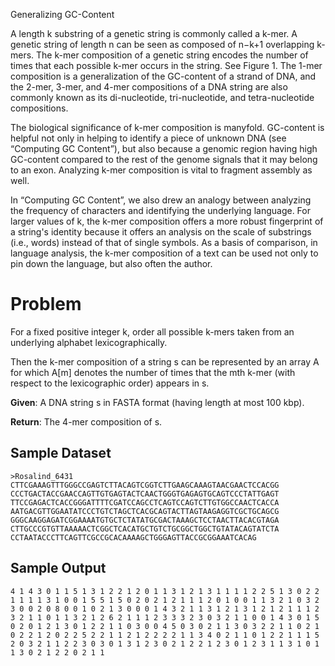 Generalizing GC-Content

A length k substring of a genetic string is commonly called a k-mer. A genetic string of length n can be seen as composed of n−k+1 overlapping k-mers. The k-mer composition of a genetic string encodes the number of times that each possible k-mer occurs in the string. See Figure 1. The 1-mer composition is a generalization of the GC-content of a strand of DNA, and the 2-mer, 3-mer, and 4-mer compositions of a DNA string are also commonly known as its di-nucleotide, tri-nucleotide, and tetra-nucleotide compositions.

The biological significance of k-mer composition is manyfold. GC-content is helpful not only in helping to identify a piece of unknown DNA (see “Computing GC Content”), but also because a genomic region having high GC-content compared to the rest of the genome signals that it may belong to an exon. Analyzing k-mer composition is vital to fragment assembly as well.

In “Computing GC Content”, we also drew an analogy between analyzing the frequency of characters and identifying the underlying language. For larger values of k, the k-mer composition offers a more robust fingerprint of a string's identity because it offers an analysis on the scale of substrings (i.e., words) instead of that of single symbols. As a basis of comparison, in language analysis, the k-mer composition of a text can be used not only to pin down the language, but also often the author.

# Problem

For a fixed positive integer k, order all possible k-mers taken from an underlying alphabet lexicographically.

Then the k-mer composition of a string s can be represented by an array A for which A[m] denotes the number of times that the mth k-mer (with respect to the lexicographic order) appears in s.

**Given**: A DNA string s in FASTA format (having length at most 100 kbp).

**Return**: The 4-mer composition of s.

## Sample Dataset

```
>Rosalind_6431
CTTCGAAAGTTTGGGCCGAGTCTTACAGTCGGTCTTGAAGCAAAGTAACGAACTCCACGG
CCCTGACTACCGAACCAGTTGTGAGTACTCAACTGGGTGAGAGTGCAGTCCCTATTGAGT
TTCCGAGACTCACCGGGATTTTCGATCCAGCCTCAGTCCAGTCTTGTGGCCAACTCACCA
AATGACGTTGGAATATCCCTGTCTAGCTCACGCAGTACTTAGTAAGAGGTCGCTGCAGCG
GGGCAAGGAGATCGGAAAATGTGCTCTATATGCGACTAAAGCTCCTAACTTACACGTAGA
CTTGCCCGTGTTAAAAACTCGGCTCACATGCTGTCTGCGGCTGGCTGTATACAGTATCTA
CCTAATACCCTTCAGTTCGCCGCACAAAAGCTGGGAGTTACCGCGGAAATCACAG
```

## Sample Output

```
4 1 4 3 0 1 1 5 1 3 1 2 2 1 2 0 1 1 3 1 2 1 3 1 1 1 1 2 2 5 1 3 0 2 2 1 1 1 1 3 1 0 0 1 5 5 1 5 0 2 0 2 1 2 1 1 1 2 0 1 0 0 1 1 3 2 1 0 3 2 3 0 0 2 0 8 0 0 1 0 2 1 3 0 0 0 1 4 3 2 1 1 3 1 2 1 3 1 2 1 2 1 1 1 2 3 2 1 1 0 1 1 3 2 1 2 6 2 1 1 1 2 3 3 3 2 3 0 3 2 1 1 0 0 1 4 3 0 1 5 0 2 0 1 2 1 3 0 1 2 2 1 1 0 3 0 0 4 5 0 3 0 2 1 1 3 0 3 2 2 1 1 0 2 1 0 2 2 1 2 0 2 2 5 2 2 1 1 2 1 2 2 2 2 1 1 3 4 0 2 1 1 0 1 2 2 1 1 1 5 2 0 3 2 1 1 2 2 3 0 3 0 1 3 1 2 3 0 2 1 2 2 1 2 3 0 1 2 3 1 1 3 1 0 1 1 3 0 2 1 2 2 0 2 1 1
```
